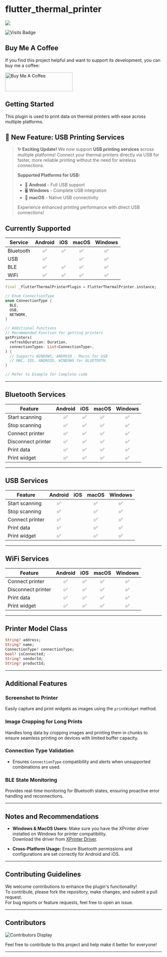 # flutter_thermal_printer

<img src="https://res.cloudinary.com/daagzbhsu/image/upload/v1735536729/vxobf0gilq0pixfsnjw1.png" />

![Visits Badge](https://badges.pufler.dev/visits/SunilDevX/flutter_thermal_printer)


## Buy Me A Coffee
If you find this project helpful and want to support its development, you can buy me a coffee:

<a href="https://www.buymeacoffee.com/SunilDevX" target="_blank"><img src="https://cdn.buymeacoffee.com/buttons/v2/default-yellow.png" alt="Buy Me A Coffee" style="height: 60px !important;width: 217px !important;" ></a>

## Getting Started

This plugin is used to print data on thermal printers with ease across multiple platforms.

## 🎉 New Feature: USB Printing Services

> **✨ Exciting Update!** We now support **USB printing services** across multiple platforms! Connect your thermal printers directly via USB for faster, more reliable printing without the need for wireless connections.
> 
> **Supported Platforms for USB:**
> - 🤖 **Android** - Full USB support
> - 🖥️ **Windows** - Complete USB integration  
> - 🍎 **macOS** - Native USB connectivity
> 
> Experience enhanced printing performance with direct USB connections!

## Currently Supported

| Service                        | Android | iOS | macOS | Windows |
| ------------------------------ | :-----: | :-: | :---: | :-----: |
| Bluetooth                      | ✅      | ✅  | ✅    | ✅      |
| USB                            | ✅      |     | ✅    | ✅      |
| BLE                            | ✅      | ✅  | ✅    | ✅      |
| WiFi                           | ✅      | ✅  | ✅    | ✅      |

```dart
final _flutterThermalPrinterPlugin = FlutterThermalPrinter.instance;

// Enum ConnectionType
enum ConnectionType {
  BLE,
  USB,
  NETWORK,
}

// Additional Functions
// Recommended Function for getting printers
getPrinters(
  refreshDuration: Duration,
  connectionTypes: List<ConnectionType>,
) {
  // Supports WINDOWS, ANDROID , Macos for USB
  // MAC, IOS, ANDROID, WINDOWS for BLUETOOTH.
}

// Refer to Example for Complete code 
```

---

## Bluetooth Services

| Feature                        | Android | iOS | macOS | Windows |
| ------------------------------ | :-----: | :-: | :---: | :-----: |
| Start scanning                 | ✅      | ✅  | ✅    | ✅      |
| Stop scanning                  | ✅      | ✅  | ✅    | ✅      |
| Connect printer                | ✅      | ✅  | ✅    | ✅      |
| Disconnect printer             | ✅      | ✅  | ✅    | ✅      |
| Print data                     | ✅      | ✅  | ✅    | ✅      |
| Print widget                   | ✅      | ✅  | ✅    | ✅      |

---

## USB Services

| Feature                        | Android | iOS | macOS | Windows |
| ------------------------------ | :-----: | :-: | :---: | :-----: |
| Start scanning                 | ✅      |     | ✅    | ✅      |
| Stop scanning                  | ✅      |     | ✅    | ✅      |
| Connect printer                | ✅      |     | ✅    | ✅      |
| Print data                     | ✅      |     | ✅    | ✅      |
| Print widget                   | ✅      |     | ✅    | ✅      |

---

## WiFi Services

| Feature                        | Android | iOS | macOS | Windows |
| ------------------------------ | :-----: | :-: | :---: | :-----: |
| Connect printer                | ✅      | ✅  | ✅    | ✅      |
| Disconnect printer             | ✅      | ✅  | ✅    | ✅      |
| Print data                     | ✅      | ✅  | ✅    | ✅      |
| Print widget                   | ✅      | ✅  | ✅    | ✅      |

---

## Printer Model Class

```dart
String? address;
String? name;
ConnectionType? connectionType;
bool? isConnected;
String? vendorId;
String? productId;
```

---

## Additional Features

### Screenshot to Printer
Easily capture and print widgets as images using the `printWidget` method.

### Image Cropping for Long Prints
Handles long data by cropping images and printing them in chunks to ensure seamless printing on devices with limited buffer capacity.

### Connection Type Validation
- Ensures `ConnectionType` compatibility and alerts when unsupported combinations are used. 

### BLE State Monitoring
Provides real-time monitoring for Bluetooth states, ensuring proactive error handling and reconnections.

---

## Notes and Recommendations

- **Windows & MacOS Users:** Make sure you have the XPrinter driver installed on Windows for printer compatibility.  
  Download the driver from [XPrinter Driver](https://www.xprintertech.com/drivers-2.html).

- **Cross-Platform Usage:** Ensure Bluetooth permissions and configurations are set correctly for Android and iOS.

---

## Contributing Guidelines

We welcome contributions to enhance the plugin's functionality!  
To contribute, please fork the repository, make changes, and submit a pull request.  
For bug reports or feature requests, feel free to open an issue.
 

---

## Contributors

![Contributors Display](https://badges.pufler.dev/contributors/SunilDevX/flutter_thermal_printer?size=50&padding=5&perRow=10&bots=true)


Feel free to contribute to this project and help make it better for everyone!

---